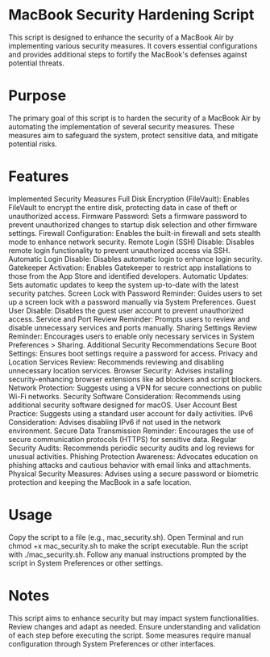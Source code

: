 # MacBook Security Hardening Script
This script is designed to enhance the security of a MacBook Air by implementing various security measures. It covers essential configurations and provides additional steps to fortify the MacBook's defenses against potential threats.

# Purpose
The primary goal of this script is to harden the security of a MacBook Air by automating the implementation of several security measures. These measures aim to safeguard the system, protect sensitive data, and mitigate potential risks.

# Features
Implemented Security Measures
Full Disk Encryption (FileVault): Enables FileVault to encrypt the entire disk, protecting data in case of theft or unauthorized access.
Firmware Password: Sets a firmware password to prevent unauthorized changes to startup disk selection and other firmware settings.
Firewall Configuration: Enables the built-in firewall and sets stealth mode to enhance network security.
Remote Login (SSH) Disable: Disables remote login functionality to prevent unauthorized access via SSH.
Automatic Login Disable: Disables automatic login to enhance login security.
Gatekeeper Activation: Enables Gatekeeper to restrict app installations to those from the App Store and identified developers.
Automatic Updates: Sets automatic updates to keep the system up-to-date with the latest security patches.
Screen Lock with Password Reminder: Guides users to set up a screen lock with a password manually via System Preferences.
Guest User Disable: Disables the guest user account to prevent unauthorized access.
Service and Port Review Reminder: Prompts users to review and disable unnecessary services and ports manually.
Sharing Settings Review Reminder: Encourages users to enable only necessary services in System Preferences > Sharing.
Additional Security Recommendations
Secure Boot Settings: Ensures boot settings require a password for access.
Privacy and Location Services Review: Recommends reviewing and disabling unnecessary location services.
Browser Security: Advises installing security-enhancing browser extensions like ad blockers and script blockers.
Network Protection: Suggests using a VPN for secure connections on public Wi-Fi networks.
Security Software Consideration: Recommends using additional security software designed for macOS.
User Account Best Practice: Suggests using a standard user account for daily activities.
IPv6 Consideration: Advises disabling IPv6 if not used in the network environment.
Secure Data Transmission Reminder: Encourages the use of secure communication protocols (HTTPS) for sensitive data.
Regular Security Audits: Recommends periodic security audits and log reviews for unusual activities.
Phishing Protection Awareness: Advocates education on phishing attacks and cautious behavior with email links and attachments.
Physical Security Measures: Advises using a secure password or biometric protection and keeping the MacBook in a safe location.

# Usage
Copy the script to a file (e.g., mac_security.sh).
Open Terminal and run chmod +x mac_security.sh to make the script executable.
Run the script with ./mac_security.sh.
Follow any manual instructions prompted by the script in System Preferences or other settings.

# Notes
This script aims to enhance security but may impact system functionalities. Review changes and adapt as needed.
Ensure understanding and validation of each step before executing the script.
Some measures require manual configuration through System Preferences or other interfaces.
